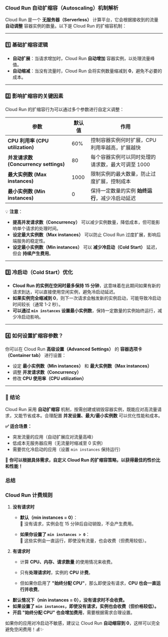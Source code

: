 ### **Cloud Run 自动扩缩容（Autoscaling）机制解析**

Cloud Run 是一个 **无服务器（Serverless）** 计算平台，它会根据接收到的流量 **自动调整** 容器实例的数量。以下是 Cloud Run 的扩缩容机制：

---

### **1️⃣ 基础扩缩容逻辑**

- **自动扩展**：当请求增加时，Cloud Run **自动增加** 容器实例，以处理流量峰值。
- **自动缩减**：当没有流量时，Cloud Run 会将实例数量缩减到 **0**，避免不必要的成本。

---

### **2️⃣ 影响扩缩容的关键因素**

Cloud Run 的扩缩容行为可以通过多个参数进行自定义调整：

|**参数**|**默认值**|**作用**|
|---|---|---|
|**CPU 利用率 (CPU utilization)**|60%|控制容器实例何时扩展，CPU 利用率越高，扩展越快|
|**并发请求数 (Concurrency settings)**|80|每个容器实例可以同时处理的请求数，最大可调至 1000|
|**最大实例数 (Max instances)**|1000|限制实例的最大数量，防止过度扩展，控制成本|
|**最小实例数 (Min instances)**|0|保持一定数量的实例 **始终运行**，减少冷启动延迟|

💡 **注意**：

- **提高并发请求数（Concurrency）** 可以减少实例数量，降低成本，但可能影响单个请求的处理时间。
- **设定最大实例数（Max instances）** 可以防止 Cloud Run 过度扩展，影响后端服务的稳定性。
- **设定最小实例数（Min instances）** 可以 **减少冷启动（Cold Start）** 延迟，但会 **持续产生费用**。

---

### **3️⃣ 冷启动（Cold Start）优化**

- **Cloud Run 的实例在空闲时最多保持 15 分钟**，这意味着在此期间如果有新的请求到达，可以直接使用空闲实例，避免冷启动延迟。
- **如果实例完全缩减到 0**，则下一次请求会触发新的实例启动，可能导致冷启动时间较长（通常 1-2 秒）。
- **可以通过 `min instances` 设置最小实例数**，保持一定数量的实例始终运行，减少冷启动影响。

---

### **4️⃣ 如何设置扩缩容参数？**

你可以在 Cloud Run **高级设置（Advanced Settings）** 的 **容器选项卡（Container tab）** 进行设置：

- 设定 **最小实例数（Min instances）** 和 **最大实例数（Max instances）**
- 调整 **并发请求数（Concurrency）**
- 修改 **CPU 使用率（CPU utilization）**

---

### **🌟 结论**

Cloud Run 采用 **自动扩缩容** 机制，按需创建或销毁容器实例，既能应对高流量请求，又能节省成本。合理配置 **并发设置、最大/最小实例数** 可以优化性能和成本。

**✅ 适合场景：**

- 突发流量的应用（自动扩展应对流量高峰）
- 低成本无服务器应用（无流量时缩减至 0 实例）
- 需要优化冷启动的应用（设置 `min instances` 保持运行）

🚀 **你可以根据具体需求，自定义 Cloud Run 的扩缩容策略，以获得最佳的性价比和性能！**

### **总结**

### **Cloud Run 计费规则**

1. **没有请求时**
    
    - **默认（min instances = 0）**：  
        🔹 没有请求，实例会在 15 分钟后自动销毁，不会产生费用。
        
    - **如果你设置了 `min instances > 0`**：  
        🔹 这些实例会一直运行，即使没有流量，也会收费（但费用较低）。
        
2. **有请求时**
    
    - 计算 **CPU、内存、请求数量** 的使用情况来收费。
        
    - 只有**处理请求时**，实例的 **CPU 计费**。
        
    - 但如果你启用了 **"始终分配 CPU"**，那么即使没有请求，**CPU 也会一直运行并收费**。

- **默认情况下（min instances = 0），没有请求时不会收费。**
- **如果设置了 `min instances`，即使没有请求，实例也会收费（但价格较低）。**
- **开启 "始终分配 CPU" 也会增加费用**，需要根据需求合理设置。

如果你的应用对冷启动不敏感，建议让 Cloud Run **自动缩容到 0**，这样可以完全避免空闲费用！💰✨